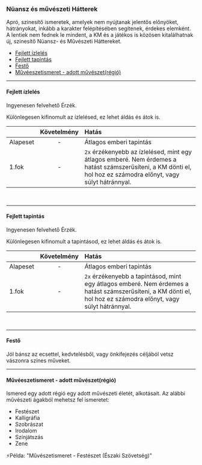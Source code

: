 ### Nüansz és művészeti Hátterek

<!-- tag: nuansz__hatter -->

Apró, szinesítő ismeretek, amelyek nem nyújtanak jelentős előnyöket, hátrányokat, inkább a karakter felépítésében segítenek, érdekes elemként. A lentiek nem fednek le mindent, a KM és a játékos is közösen kitalálhatnak új, szinesítő Nüansz- és Művészeti Háttereket.


- [Fejlett ízlelés]()
- [Fejlett tapintás]()
- [Festő]()
- [Művéeszetismeret - adott művészet(régió)]()

---
#### Fejlett ízlelés

Ingyenesen felvehető Érzék.

Különlegesen kifinomult az ízlelésed, ez lehet áldás és átok is.

| |  Követelmény | Hatás  |
| :----------- | :-----------: | :----------- |
| Alapeset| - | Átlagos emberi tapintás |
| 1.fok | - | `2x` érzékenyebb az ízlelésed, mint egy átlagos emberé. Nem érdemes a hatást számszerűsíteni, a KM dönti el, hol hoz ez számodra előnyt, vagy súlyt hátránnyal. |

<br />

---
#### Fejlett tapintás

Ingyenesen felvehető Érzék.

Különlegesen kifinomult a tapintásod, ez lehet áldás és átok is.

| |  Követelmény | Hatás  |
| :----------- | :-----------: | :----------- |
| Alapeset| - | Átlagos emberi tapintás |
| 1.fok | - | `2x` érzékenyebb a tapintásod, mint egy átlagos emberé. Nem érdemes a hatást számszerűsíteni, a KM dönti el, hol hoz ez számodra előnyt, vagy súlyt hátránnyal. |

<br />

---
#### Festő

<!-- tag: nuansz__hatter -->

Jól bánsz az ecsettel, kedvtelésből, vagy önkifejezés céljából vetsz vászonra színes műveket.

---
#### Művéeszetismeret - adott művészet(régió)

<!-- tag: nuansz__hatter -->

Ismered egy adott régió egy adott művészeti életét, alkotásait. Az alábbi művészeti ágakból mehetsz fel ismeretet:

- Festészet
- Kalligráfia
- Szobrászat
- Irodalom
- Színjátszás
- Zene

⚡Példa: "Művészetismeret - Festészet (Északi Szövetség)"

